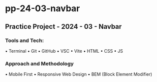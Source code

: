 # pp-24-03-navbar

## Practice Project - 2024 - 03 - Navbar

### Tools and Tech:

• Terminal • Git • GitHub • VSC • Vite • HTML • CSS • JS

### Approach and Methodology

• Mobile First • Responsive Web Design • BEM (Block Element Modifier)
